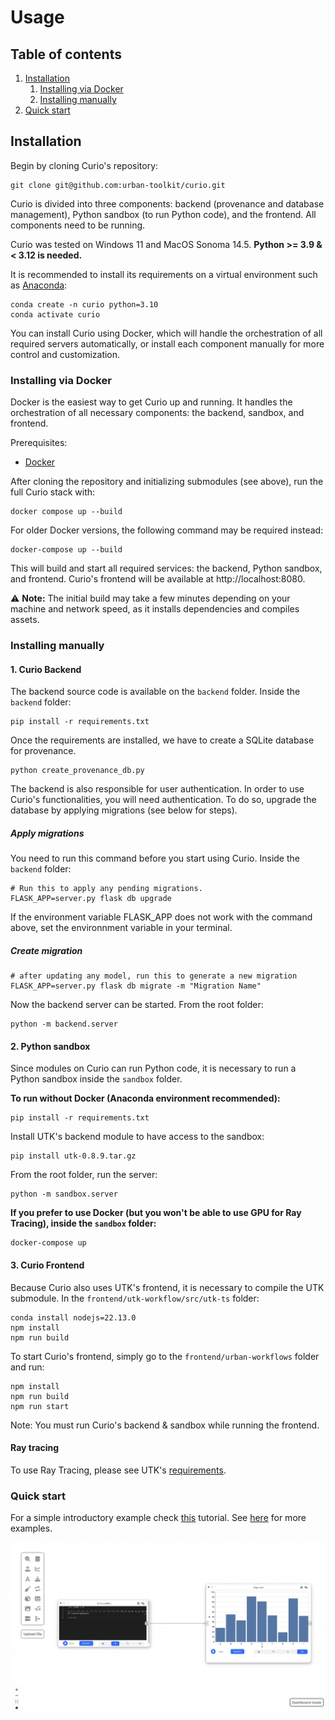 # Usage

## Table of contents
1. [Installation](#installation)
    1. [Installing via Docker](#installing-via-docker)
    2. [Installing manually](#installing-manually)
3. [Quick start](#quick-start)

## Installation


Begin by cloning Curio's repository:

```console
git clone git@github.com:urban-toolkit/curio.git
```

Curio is divided into three components: backend (provenance and database management), Python sandbox (to run Python code), and the frontend. All components need to be running.

Curio was tested on Windows 11 and MacOS Sonoma 14.5. **Python >= 3.9 & < 3.12 is needed.**

It is recommended to install its requirements on a virtual environment such as [Anaconda](https://anaconda.org):

 ```console
conda create -n curio python=3.10
conda activate curio
```

You can install Curio using Docker, which will handle the orchestration of all required servers automatically, or install each component manually for more control and customization.

### Installing via Docker

Docker is the easiest way to get Curio up and running. It handles the orchestration of all necessary components: the backend, sandbox, and frontend.

Prerequisites:
- [Docker](https://docs.docker.com/get-started/get-docker/)

After cloning the repository and initializing submodules (see above), run the full Curio stack with:

```console
docker compose up --build
```

For older Docker versions, the following command may be required instead:
```console
docker-compose up --build
```

This will build and start all required services: the backend, Python sandbox, and frontend. Curio's frontend will be available at http://localhost:8080.

⚠️ **Note:** The initial build may take a few minutes depending on your machine and network speed, as it installs dependencies and compiles assets.

### Installing manually


#### 1. Curio Backend

The backend source code is available on the `backend` folder. Inside the `backend` folder:

```console
pip install -r requirements.txt
```

Once the requirements are installed, we have to create a SQLite database for provenance.

```console
python create_provenance_db.py
```

The backend is also responsible for user authentication. In order to use Curio's functionalities, you will need authentication. To do so, upgrade the database by applying migrations (see below for steps).

##### Apply migrations

You need to run this command before you start using Curio. Inside the `backend` folder:

```console
# Run this to apply any pending migrations.
FLASK_APP=server.py flask db upgrade
```

If the environment variable FLASK_APP does not work with the command above, set the environnment variable in your terminal.

##### Create migration

```console
# after updating any model, run this to generate a new migration
FLASK_APP=server.py flask db migrate -m "Migration Name"
```

Now the backend server can be started. From the root folder:

```console
python -m backend.server
```

#### 2. Python sandbox

Since modules on Curio can run Python code, it is necessary to run a Python sandbox inside the `sandbox` folder.

**To run without Docker (Anaconda environment recommended):**

```console
pip install -r requirements.txt
```

Install UTK's backend module to have access to the sandbox:

```console
pip install utk-0.8.9.tar.gz
```

From the root folder, run the server:

```console
python -m sandbox.server
```

**If you prefer to use Docker (but you won't be able to use GPU for Ray Tracing), inside the `sandbox` folder:**

```console
docker-compose up
```

#### 3. Curio Frontend

Because Curio also uses UTK's frontend, it is necessary to compile the UTK submodule. In the `frontend/utk-workflow/src/utk-ts` folder:

```console
conda install nodejs=22.13.0
npm install
npm run build 
```

To start Curio's frontend, simply go to the `frontend/urban-workflows` folder and run:

```console
npm install
npm run build
npm run start
```

Note: You must run Curio's backend & sandbox while running the frontend.

#### Ray tracing

To use Ray Tracing, please see UTK's [requirements](https://github.com/urban-toolkit/utk).

### Quick start

For a simple introductory example check [this](QUICK-START.md) tutorial. See [here](README.md) for more examples.

![Tutorial](images/final_result.png?raw=true)



